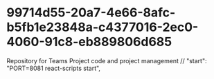 # 99714d55-20a7-4e66-8afc-b5fb1e23848a-c4377016-2ec0-4060-91c8-eb889806d685
Repository for Teams Project code and project management
// "start": "PORT=8081 react-scripts start",